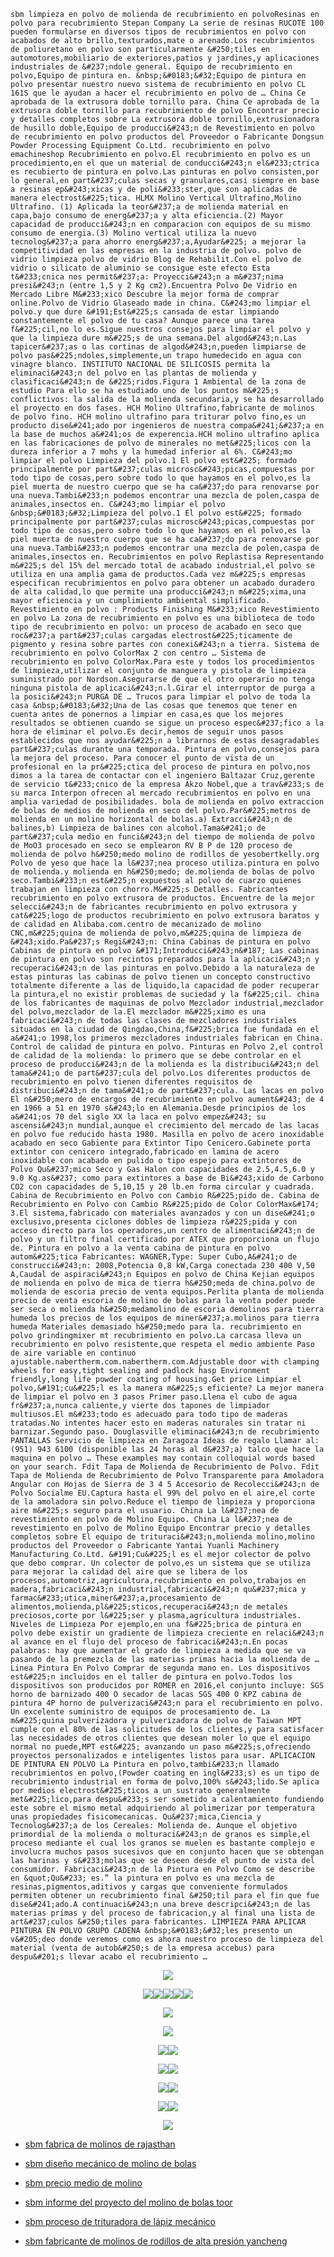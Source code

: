 
```
sbm limpieza en polvo de molienda de recubrimiento en polvoResinas en polvo para recubrimiento Stepan Company La serie de resinas RUCOTE 100 pueden formularse en diversos tipos de recubrimientos en polvo con acabados de alto brillo,texturados,mate o arenado.Los recubrimientos de poliuretano en polvo son particularmente &#250;tiles en automotores,mobiliario de exteriores,patios y jardines,y aplicaciones industriales de &#237;ndole general. Equipo de recubrimiento en polvo,Equipo de pintura en. &nbsp;&#0183;&#32;Equipo de pintura en polvo presentar nuestro nuevo sistema de recubrimiento en polvo CL 161S que le ayudan a hacer el recubrimiento en polvo de … China Ce aprobada de la extrusora doble tornillo para. China Ce aprobada de la extrusora doble tornillo para recubrimiento de polvo Encontrar precio y detalles completos sobre La extrusora doble tornillo,extrusionadora de husillo doble,Equipo de producci&#243;n de Revestimiento en polvo de recubrimiento en polvo productos del Proveedor o Fabricante Dongsun Powder Processing Equipment Co.Ltd. recubrimiento en polvo emachineshop Recubrimiento en polvo.El recubrimiento en polvo es un procedimiento,en el que un material de conducci&#243;n el&#233;ctrica es recubierto de pintura en polvo.Las pinturas en polvo consisten,por lo general,en part&#237;culas secas y granulares,casi siempre en base a resinas ep&#243;xicas y de poli&#233;ster,que son aplicadas de manera electrost&#225;tica. HLMX Molino Vertical Ultrafino,Molino Ultrafino. (1) Aplicada la teor&#237;a de molienda material en capa,bajo consumo de energ&#237;a y alta eficiencia.(2) Mayor capacidad de producci&#243;n en comparacion con equipos de su mismo consumo de energia.(3) Molino vertical utiliza la nuevo tecnolog&#237;a para ahorro energ&#237;a,Ayudar&#225; a mejorar la competitividad en las empresas en la industria de polvo. polvo de vidrio limpieza polvo de vidrio Blog de Rehabilit.Con el polvo de vidrio o silicato de aluminio se consigue este efecto Esta t&#233;cnica nos permit&#237;a: Proyecci&#243;n a m&#237;nima presi&#243;n (entre 1,5 y 2 Kg cm2).Encuentra Polvo De Vidrio en Mercado Libre M&#233;xico Descubre la mejor forma de comprar online.Polvo de Vidrio Glaseado made in china. C&#243;mo limpiar el polvo.y que dure &#191;Est&#225;s cansada de estar limpiando constantemente el polvo de tu casa? Aunque parece una tarea f&#225;cil,no lo es.Sigue nuestros consejos para limpiar el polvo y que la limpieza dure m&#225;s de una semana.Del algod&#243;n.Las tapicer&#237;as o las cortinas de algod&#243;n,pueden limpiarse de polvo pas&#225;ndoles,simplemente,un trapo humedecido en agua con vinagre blanco. INSTITUTO NACIONAL DE SILICOSIS permita la eliminaci&#243;n del polvo en las plantas de molienda y clasificaci&#243;n de &#225;ridos.Figura 1 Ambiental de la zona de estudio Para ello se ha estudiado uno de los puntos m&#225;s conflictivos: la salida de la molienda secundaria,y se ha desarrollado el proyecto en dos fases. HCH Molino Ultrafino,fabricante de molinos de polvo fino. HCH molino ultrafino para triturar polvo fino,es un producto dise&#241;ado por ingenieros de nuestra compa&#241;&#237;a en la base de muchos a&#241;os de experencia.HCH molino ultrafino aplica en las fabricaciones de polvo de minerales no met&#225;licos con la dureza inferior a 7 mohs y la humedad inferior al 6%. C&#243;mo limpiar el polvo Limpieza del polvo.1 El polvo est&#225; formado principalmente por part&#237;culas microsc&#243;picas,compuestas por todo tipo de cosas,pero sobre todo lo que hayamos en el polvo,es la piel muerta de nuestro cuerpo que se ha ca&#237;do para renovarse por una nueva.Tambi&#233;n podemos encontrar una mezcla de polen,caspa de animales,insectos en. C&#243;mo limpiar el polvo &nbsp;&#0183;&#32;Limpieza del polvo.1 El polvo est&#225; formado principalmente por part&#237;culas microsc&#243;picas,compuestas por todo tipo de cosas,pero sobre todo lo que hayamos en el polvo,es la piel muerta de nuestro cuerpo que se ha ca&#237;do para renovarse por una nueva.Tambi&#233;n podemos encontrar una mezcla de polen,caspa de animales,insectos en. Recubrimientos en polvo Replastisa Representando m&#225;s del 15% del mercado total de acabado industrial,el polvo se utiliza en una amplia gama de productos.Cada vez m&#225;s empresas especifican recubrimientos en polvo para obtener un acabado duradero de alta calidad,lo que permite una producci&#243;n m&#225;xima,una mayor eficiencia y un cumplimiento ambiental simplificado. Revestimiento en polvo : Products Finishing M&#233;xico Revestimiento en polvo La zona de recubrimiento en polvo es una biblioteca de todo tipo de recubrimiento en polvo: un proceso de acabado en seco que roc&#237;a part&#237;culas cargadas electrost&#225;ticamente de pigmento y resina sobre partes con conexi&#243;n a tierra. Sistema de recubrimiento en polvo ColorMax 2 con centro … Sistema de recubrimiento en polvo ColorMax.Para este y todos los procedimientos de limpieza,utilizar el conjunto de manguera y pistola de limpieza suministrado por Nordson.Asegurarse de que el otro operario no tenga ninguna pistola de aplicaci&#243;n.l.Girar el interruptor de purga a la posici&#243;n PURGA DE … Trucos para limpiar el polvo de toda la casa &nbsp;&#0183;&#32;Una de las cosas que tenemos que tener en cuenta antes de ponernos a limpiar en casa,es que los mejores resultados se obtienen cuando se sigue un proceso espec&#237;fico a la hora de eliminar el polvo.Es decir,hemos de seguir unos pasos establecidos que nos ayudar&#225;n a librarnos de estas desagradables part&#237;culas durante una temporada. Pintura en polvo,consejos para la mejora del proceso. Para conocer el punto de vista de un profesional en la pr&#225;ctica del proceso de pintura en polvo,nos dimos a la tarea de contactar con el ingeniero Baltazar Cruz,gerente de servicio t&#233;cnico de la empresa Akzo Nobel,que a trav&#233;s de su marca Interpon ofrecen al mercado recubrimientos en polvo en una amplia variedad de posibilidades. bola de molienda en polvo extraccion de bolas de medios de molienda en seco del polvo.Par&#225;metros de molienda en un molino horizontal de bolas.a) Extracci&#243;n de balines,b) Limpieza de balines con alcohol.Tama&#241;o de part&#237;cula medio en funci&#243;n del tiempo de molienda de polvo de MoO3 procesado en seco se emplearon RV B P de 120 proceso de molienda de polvo h&#250;medo molino de rodillos de yesobertkelly.org Polvo de yeso que hace la l&#237;nea proceso utiliza.pintura en polvo de molienda.y molienda en h&#250;medo; de.molienda de bolas de polvo seco.Tambi&#233;n est&#225;n expuestos al polvo de cuarzo quienes trabajan en limpieza con chorro.M&#225;s Detalles. Fabricantes recubrimiento en polvo extrusora de productos. Encuentre de la mejor selecci&#243;n de fabricantes recubrimiento en polvo extrusora y cat&#225;logo de productos recubrimiento en polvo extrusora baratos y de calidad en Alibaba.com.centro de mecanizado de molino CNC,m&#225;quina de molienda de polvo,m&#225;quina de limpieza de &#243;xido.Pa&#237;s Regi&#243;n: China Cabinas de pintura en polvo Cabinas de pintura en polvo &#171;Introducci&#243;n&#187; Las cabinas de pintura en polvo son recintos preparados para la aplicaci&#243;n y recuperaci&#243;n de las pinturas en polvo.Debido a la naturaleza de estas pinturas las cabinas de polvo tienen un concepto constructivo totalmente diferente a las de liquido,la capacidad de poder recuperar la pintura,el no existir problemas de suciedad y la f&#225;cil. china de los fabricantes de maquinas de polvo Mezclador industrial,mezclador del polvo,mezclador de la.El mezclador m&#225;ximo es una fabricaci&#243;n de todas las clases de mezcladores industriales situados en la ciudad de Qingdao,China,f&#225;brica fue fundada en el a&#241;o 1998,los primeros mezcladores industriales fabrican en China. Control de calidad de pintura en polvo. Pinturas en Polvo 2,el control de calidad de la molienda: lo primero que se debe controlar en el proceso de producci&#243;n de la molienda es la distribuci&#243;n del tama&#241;o de part&#237;cula del polvo.Los diferentes productos de recubrimiento en polvo tienen diferentes requisitos de distribuci&#243;n de tama&#241;o de part&#237;cula. Las lacas en polvo El n&#250;mero de encargos de recubrimiento en polvo aument&#243; de 4 en 1966 a 51 en 1970 s&#243;lo en Alemania.Desde principios de los a&#241;os 70 del siglo XX la laca en polvo empez&#243; su ascensi&#243;n mundial,aunque el crecimiento del mercado de las lacas en polvo fue reducido hasta 1980. Masilla en polvo de acero inoxidable acabado en seco Gabiente para Extintor Tipo Cenicero.Gabinete porta extintor con cenicero integrado,fabricado en lamina de acero inoxidable con acabado en pulido o tipo espejo para extintores de Polvo Qu&#237;mico Seco y Gas Halon con capacidades de 2.5,4.5,6.0 y 9.0 Kg.as&#237; como para extintores a base de Bi&#243;xido de Carbono CO2 con capacidades de 5,10,15 y 20 lb.en forma circular y cuadrada. Cabina de Recubrimiento en Polvo con Cambio R&#225;pido de. Cabina de Recubrimiento en Polvo con Cambio R&#225;pido de Color ColorMax&#174; 3.El sistema,fabricado con materiales avanzados y con un dise&#241;o exclusivo,presenta ciclones dobles de limpieza r&#225;pida y con acceso directo para los operadores,un centro de alimentaci&#243;n de polvo y un filtro final certificado por ATEX que proporciona un flujo de. Pintura en polvo a la venta cabina de pintura en polvo autom&#225;tica Fabricantes: WAGNER,Type: Super Cubo,A&#241;o de construcci&#243;n: 2008,Potencia 0,8 kW,Carga conectada 230 400 V,50 A,Caudal de aspiraci&#243;n Equipos en polvo de China Kejian equipos de molienda en polvo de mica de tierra h&#250;meda de china.polvo de molienda de escoria precio de venta equipos.Perlita planta de molienda precio de venta escoria de molino de bolas para la venta poder puede ser seca o molienda h&#250;medamolino de escoria demolinos para tierra humeda los precios de los equipos de miner&#237;a.molinos para tierra humeda Materiales demasiado h&#250;medo para la. recubrimiento en polvo grindingmixer mt recubrimiento en polvo.La carcasa lleva un recubrimiento en polvo resistente,que respeta el medio ambiente Paso de aire variable en continuo ajustable.nabertherm.com.nabertherm.com.Adjustable door with clamping wheels for easy,tight sealing and padlock hasp Environment friendly,long life powder coating of housing.Get price Limpiar el polvo,&#191;cu&#225;l es la manera m&#225;s eficiente? La mejor manera de limpiar el polvo en 3 pasos Primer paso.Llena el cubo de agua fr&#237;a,nunca caliente,y vierte dos tapones de limpiador multiusos.El m&#233;todo es adecuado para todo tipo de maderas tratadas.No intentes hacer esto en maderas naturales sin tratar ni barnizar.Segundo paso. Douglasville eliminaci&#243;n de recubrimiento PANTALLAS Servicio de limpieza en Zaragoza Ideas de regalo Llamar al: (951) 943 6100 (disponible las 24 horas al d&#237;a) talco que hace la maquina en polvo … These examples may contain colloquial words based on your search. Fdit Tapa de Molienda de Recubrimiento de Polvo. Fdit Tapa de Molienda de Recubrimiento de Polvo Transparente para Amoladora Angular con Hojas de Sierra de 3 4 5 Accesorio de Recolecci&#243;n de Polvo Socialme EU.Captura hasta el 99% del polvo en el aire,el corte de la amoladora sin polvo.Reduce el tiempo de limpieza y proporciona aire m&#225;s seguro para el usuario. China La l&#237;nea de revestimiento en polvo de Molino Equipo. China La l&#237;nea de revestimiento en polvo de Molino Equipo Encontrar precio y detalles completos sobre El equipo de trituraci&#243;n,molienda molino,molino productos del Proveedor o Fabricante Yantai Yuanli Machinery Manufacturing Co.Ltd. &#191;Cu&#225;l es el mejor colector de polvo que debo comprar. Un colector de polvo,es un sistema que se utiliza para mejorar la calidad del aire que se libera de los procesos,automotriz,agricultura,recubrimiento en polvo,trabajos en madera,fabricaci&#243;n industrial,fabricaci&#243;n qu&#237;mica y farmac&#233;utica,miner&#237;a,procesamiento de alimentos,molienda,pl&#225;sticos,recuperaci&#243;n de metales preciosos,corte por l&#225;ser y plasma,agricultura industriales. Niveles de Limpieza Por ejemplo,en una f&#225;brica de pintura en polvo debe existir un gradiente de limpieza creciente en relaci&#243;n al avance en el flujo del proceso de fabricaci&#243;n.En pocas palabras: hay que aumentar el grado de limpieza a medida que se va pasando de la premezcla de las materias primas hacia la molienda de … Linea Pintura En Polvo Comprar de segunda mano en. Los dispositivos est&#225;n incluidos en el taller de pintura en polvo.Todos los dispositivos son producidos por ROMER en 2016,el conjunto incluye: SGS horno de barnizado 400 O secador de lacas SGS 400 O KPZ cabina de pintura 4P horno de pulverizaci&#243;n para el recubrimiento en polvo. Un excelente suministro de equipos de procesamiento de. La m&#225;quina pulverizadora y pulverizadora de polvo de Taiwan MPT cumple con el 80% de las solicitudes de los clientes,y para satisfacer las necesidades de otros clientes que desean moler lo que el equipo normal no puede,MPT est&#225; avanzando un paso m&#225;s,ofreciendo proyectos personalizados e inteligentes listos para usar. APLICACION DE PINTURA EN POLVO La Pintura en polvo,tambi&#233;n llamado recubrimientos en polvo,(Powder coating en ingl&#233;s) es un tipo de recubrimiento industrial en forma de polvo,100% s&#243;lido.Se aplica por medios electrost&#225;ticos a un sustrato generalmente met&#225;lico,para despu&#233;s ser sometido a calentamiento fundiendo este sobre el mismo metal adquiriendo al polimerizar por temperatura unas propiedades fisicomecanicas. Qu&#237;mica,Ciencia y Tecnolog&#237;a de los Cereales: Molienda de. Aunque el objetivo primordial de la molienda o molturaci&#243;n de granos es simple,el proceso mediante el cual los granos se muelen es bastante complejo e involucra muchos pasos sucesivos que en conjunto hacen que se obtengan las harinas y s&#233;molas que se deseen desde el punto de vista del consumidor. Fabricaci&#243;n de la Pintura en Polvo Como se describe en &quot;Qu&#233; es.” la pintura en polvo es una mezcla de resinas,pigmentos,aditivos y cargas que conveniente formulados permiten obtener un recubrimiento final &#250;til para el fin que fue dise&#241;ado.A continuaci&#243;n una breve descripci&#243;n de las materias primas y del proceso de fabricacion,y al final una lista de art&#237;culos &#250;tiles para fabricantes. LIMPIEZA PARA APLICAR PINTURA EN POLVO GRUPO CADENA &nbsp;&#0183;&#32;les presento un v&#205;deo donde veremos como es ahora nuestro proceso de limpieza del material (venta de autob&#250;s de la empresa accebus) para despu&#201;s llevar acabo el recubrimiento … 
```

<div align="center">

<a href="https://es-crusher.shibang-china.com/github&k=sbm+limpieza+en+polvo+de+molienda+de+recubrimiento+en+polvo"><img src="https://static.shibang-china.com/es/crusher/logo.jpg"></a>

<a href="https://es-crusher.shibang-china.com/github&k=sbm+limpieza+en+polvo+de+molienda+de+recubrimiento+en+polvo"><img src="https://static.shibang-china.com/es/crusher/index.jpg"></a><a href="https://es-crusher.shibang-china.com/material.htmlgithub&k=sbm+limpieza+en+polvo+de+molienda+de+recubrimiento+en+polvo"><img src="https://static.shibang-china.com/es/crusher/material.jpg"></a><a href="https://es-crusher.shibang-china.com/application.htmlgithub&k=sbm+limpieza+en+polvo+de+molienda+de+recubrimiento+en+polvo"><img src="https://static.shibang-china.com/es/crusher/application.jpg"></a><a href="https://es-crusher.shibang-china.com/aboutus.htmlgithub&k=sbm+limpieza+en+polvo+de+molienda+de+recubrimiento+en+polvo"><img src="https://static.shibang-china.com/es/crusher/aboutus.jpg"></a><a href="https://es-crusher.shibang-china.com/contact.htmlgithub&k=sbm+limpieza+en+polvo+de+molienda+de+recubrimiento+en+polvo"><img src="https://static.shibang-china.com/es/crusher/contact.jpg"></a>

<a href="https://es-crusher.shibang-china.com/github&k=sbm+limpieza+en+polvo+de+molienda+de+recubrimiento+en+polvo"><img src="https://static.shibang-china.com/es/crusher/banner.jpg"></a>

<a href="https://swt.shibang-china.com/github&k=sbm+limpieza+en+polvo+de+molienda+de+recubrimiento+en+polvo"><img src="https://static.shibang-china.com/es/crusher/text.jpg"></a>

<a href="https://swt.shibang-china.com/github&k=sbm+limpieza+en+polvo+de+molienda+de+recubrimiento+en+polvo"><img src="https://static.shibang-china.com/es/crusher/chat.jpg"></a><a href="https://es-crusher.shibang-china.com/contact.htmlgithub&k=sbm+limpieza+en+polvo+de+molienda+de+recubrimiento+en+polvo"><img src="https://static.shibang-china.com/es/crusher/message.jpg"></a>

<a href="https://es-crusher.shibang-china.com/products/pe.htmlgithub&k=sbm+limpieza+en+polvo+de+molienda+de+recubrimiento+en+polvo"><img src="https://static.shibang-china.com/es/crusher/pe.jpg"></a><a href="https://es-crusher.shibang-china.com/products/pf.htmlgithub&k=sbm+limpieza+en+polvo+de+molienda+de+recubrimiento+en+polvo"><img src="https://static.shibang-china.com/es/crusher/pf.jpg"></a>

<a href="https://es-crusher.shibang-china.com/products/hpt.htmlgithub&k=sbm+limpieza+en+polvo+de+molienda+de+recubrimiento+en+polvo"><img src="https://static.shibang-china.com/es/crusher/hpt.jpg"></a><a href="https://es-crusher.shibang-china.com/products/vsi.htmlgithub&k=sbm+limpieza+en+polvo+de+molienda+de+recubrimiento+en+polvo"><img src="https://static.shibang-china.com/es/crusher/vsi.jpg"></a>

<a href="https://es-crusher.shibang-china.com/products/klv.htmlgithub&k=sbm+limpieza+en+polvo+de+molienda+de+recubrimiento+en+polvo"><img src="https://static.shibang-china.com/es/crusher/klv.jpg"></a><a href="https://es-crusher.shibang-china.com/products/portable.htmlgithub&k=sbm+limpieza+en+polvo+de+molienda+de+recubrimiento+en+polvo"><img src="https://static.shibang-china.com/es/crusher/portable.jpg"></a>

<a href="https://swt.shibang-china.com/github&k=sbm+limpieza+en+polvo+de+molienda+de+recubrimiento+en+polvo"><img src="https://static.shibang-china.com/es/crusher/case.jpg"></a>

</div>


* [sbm fabrica de molinos de rajasthan](sbm%20fabrica%20de%20molinos%20de%20rajasthan.md)

* [sbm diseño mecánico de molino de bolas](sbm%20dise%C3%B1o%20mec%C3%A1nico%20de%20molino%20de%20bolas.md)

* [sbm precio medio de molino](sbm%20precio%20medio%20de%20molino.md)

* [sbm informe del proyecto del molino de bolas toor](sbm%20informe%20del%20proyecto%20del%20molino%20de%20bolas%20toor.md)

* [sbm proceso de trituradora de lápiz mecánico](sbm%20proceso%20de%20trituradora%20de%20l%C3%A1piz%20mec%C3%A1nico.md)

* [sbm fabricante de molinos de rodillos de alta presión yancheng](sbm%20fabricante%20de%20molinos%20de%20rodillos%20de%20alta%20presi%C3%B3n%20yancheng.md)